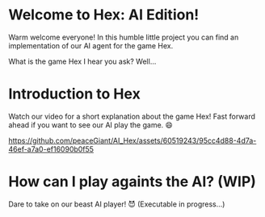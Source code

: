 # Welcome to Hex: AI Edition!
Warm welcome everyone! In this humble little project you can find an implementation of our AI agent for the game Hex. 

What is the game Hex I hear you ask? Well...

# Introduction to Hex
Watch our video for a short explanation about the game Hex! Fast forward ahead if you want to see our AI play the game. 😄

https://github.com/peaceGiant/AI_Hex/assets/60519243/95cc4d88-4d7a-46ef-a7a0-ef16090b0f55

# How can I play againts the AI? (WIP)
Dare to take on our beast AI player! 😈 (Executable in progress...)
